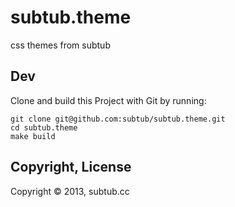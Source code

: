 # subtub.theme

css themes from subtub



## Dev

Clone and build this Project with Git by running:  
```
git clone git@github.com:subtub/subtub.theme.git
cd subtub.theme
make build
```



## Copyright, License

Copyright © 2013, subtub.cc
